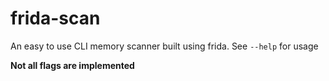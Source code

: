 # frida-scan

An easy to use CLI memory scanner built using frida. See `--help` for usage

**Not all flags are implemented**